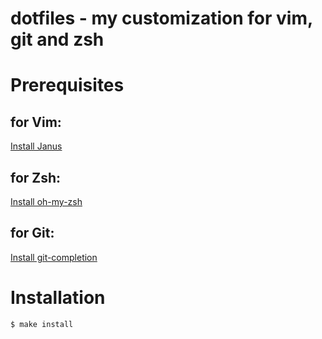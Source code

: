 dotfiles - my customization for vim, git and zsh
========

# Prerequisites 

## for Vim: 

[Install Janus](https://github.com/carlhuda/janus)

## for Zsh: 

[Install oh-my-zsh](https://github.com/robbyrussell/oh-my-zsh)

## for Git: 

[Install git-completion](https://github.com/git/git/blob/master/contrib/completion/git-completion.bash)


# Installation
`$ make install`
